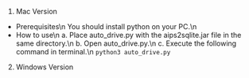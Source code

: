 1. Mac Version
  -	Prerequisites\n
  	You should install python on your PC.\n
  -	How to use\n
   a.	Place auto_drive.py with the aips2sqlite.jar file in the same directory.\n
   b.	Open auto_drive.py.\n
   c.	Execute the following command in terminal.\n
      <code>python3 auto_drive.py</code>

2. Windows Version
